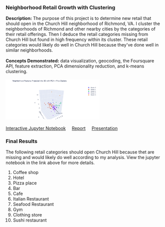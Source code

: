 ### Neighborhood Retail Growth with Clustering
**Description:** The purpose of this project is to determine new retail that should open in the Church Hill neighborhood of Richmond, VA. I cluster the neighborhoods of Richmond and other nearby cities by the categories of their retail offerings. Then I deduce the retail categories missing from Church Hill but found in high frequency within its cluster. These retail categories would likely do well in Church Hill because they've done well in similar neighborhoods.
<br><br>
**Concepts Demonstrated:** data visualization, geocoding, the Foursquare API, feature extraction, PCA dimensionality reduction, and k-means clustering.
<br><br>
<img src="More/cluster_plot.png?raw=true" width="60%">
<br><br>
[Interactive Jupyter Notebook](https://nbviewer.jupyter.org/github/mphill82/Retail_Inference_Capstone/blob/8b065d53de52195103b25927ec2ba1c2a5cb30b4/Retail_Inference_notebook.ipynb)
&nbsp;&nbsp;&nbsp;
[Report](More/Retail_Inference_Report.pdf) 
&nbsp;&nbsp;&nbsp;
[Presentation](More/Retail_Inference_Presentation.pdf)

### Final Results
The following retail categories should open Church Hill because thet are missing and would likely do well according to my analysis.  View the jupyter notebook in the link above for more details.
<ol>
  <li> Coffee shop
  <li> Hotel
  <li> Pizza place
  <li> Bar
  <li> Cafe
  <li> Italian Restaurant
  <li> Seafood Restaurant
  <li> Gym
  <li> Clothing store
  <li> Sushi restaurant
</ol>





